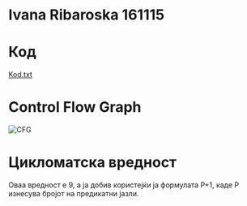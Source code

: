 # Ivana Ribaroska 161115

# Код

[Kod.txt](https://github.com/RibaroskaIvana/SI_2022_lab2_161115/files/8834070/Kod.txt)

# Control Flow Graph

![CFG](https://user-images.githubusercontent.com/40147478/171904875-761e976a-b02f-4c71-bd6a-b8aa04ab7884.jpg)

# Цикломатска вредност 
Оваа вредност е 9, а ја добив користејќи ја формулата P+1, каде P изнесува бројот на предикатни јазли.

